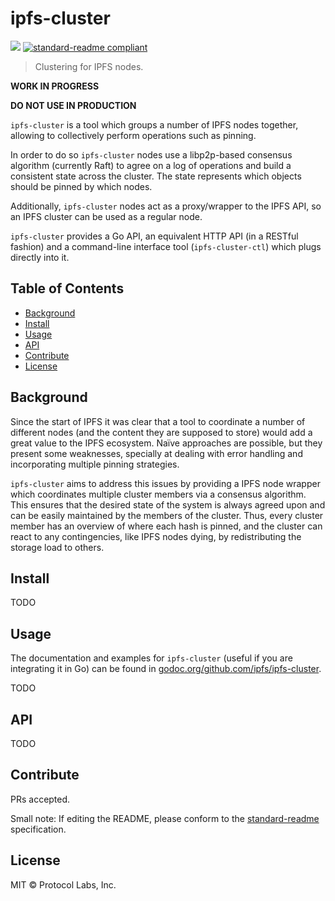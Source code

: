 # ipfs-cluster


[![](https://img.shields.io/badge/made%20by-Protocol%20Labs-blue.svg?style=flat-square)](http://ipn.io)
[![standard-readme compliant](https://img.shields.io/badge/standard--readme-OK-green.svg?style=flat-square)](https://github.com/RichardLitt/standard-readme)

> Clustering for IPFS nodes.

**WORK IN PROGRESS**

**DO NOT USE IN PRODUCTION**

`ipfs-cluster` is a tool which groups a number of IPFS nodes together, allowing to collectively perform operations such as pinning.

In order to do so `ipfs-cluster` nodes use a libp2p-based consensus algorithm (currently Raft) to agree on a log of operations and build a consistent state across the cluster. The state represents which objects should be pinned by which nodes.

Additionally, `ipfs-cluster` nodes act as a proxy/wrapper to the IPFS API, so an IPFS cluster can be used as a regular node.

`ipfs-cluster` provides a Go API, an equivalent HTTP API (in a RESTful fashion) and a command-line interface tool (`ipfs-cluster-ctl`) which plugs directly into it.

## Table of Contents

- [Background](#background)
- [Install](#install)
- [Usage](#usage)
- [API](#api)
- [Contribute](#contribute)
- [License](#license)

## Background

Since the start of IPFS it was clear that a tool to coordinate a number of different nodes (and the content they are supposed to store) would add a great value to the IPFS ecosystem. Naïve approaches are possible, but they present some weaknesses, specially at dealing with error handling and incorporating multiple pinning strategies.

`ipfs-cluster` aims to address this issues by providing a IPFS node wrapper which coordinates multiple cluster members via a consensus algorithm. This ensures that the desired state of the system is always agreed upon and can be easily maintained by the members of the cluster. Thus, every cluster member has an overview of where each hash is pinned, and the cluster can react to any contingencies, like IPFS nodes dying, by redistributing the storage load to others.

## Install

TODO

## Usage

The documentation and examples for `ipfs-cluster` (useful if you are integrating it in Go) can be found in [godoc.org/github.com/ipfs/ipfs-cluster](https://godoc.org/github.com/ipfs/ipfs-cluster).

TODO

## API

TODO

## Contribute

PRs accepted.

Small note: If editing the README, please conform to the [standard-readme](https://github.com/RichardLitt/standard-readme) specification.

## License

MIT © Protocol Labs, Inc.

